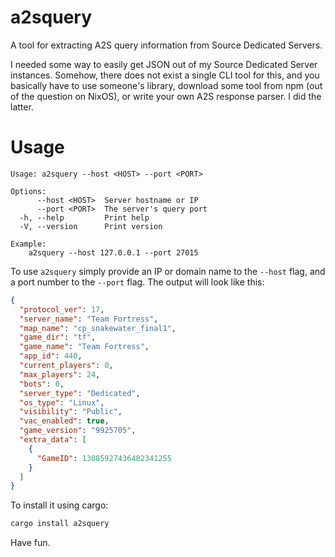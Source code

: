 # a2squery

A tool for extracting A2S query information from Source Dedicated Servers. 

I needed some way to easily get JSON out of my Source Dedicated Server instances. Somehow, there does not exist a single CLI tool for this, and you basically have to use someone's library, download some tool from npm (out of the question on NixOS), or write your own A2S response parser. I did the latter.

# Usage

```text
Usage: a2squery --host <HOST> --port <PORT>

Options:
      --host <HOST>  Server hostname or IP
      --port <PORT>  The server's query port
  -h, --help         Print help
  -V, --version      Print version

Example:
	a2squery --host 127.0.0.1 --port 27015
```

To use `a2squery` simply provide an IP or domain name to the `--host` flag, and a port number to the `--port` flag. The output will look like this:

```json
{
  "protocol_ver": 17,
  "server_name": "Team Fortress",
  "map_name": "cp_snakewater_final1",
  "game_dir": "tf",
  "game_name": "Team Fortress",
  "app_id": 440,
  "current_players": 0,
  "max_players": 24,
  "bots": 0,
  "server_type": "Dedicated",
  "os_type": "Linux",
  "visibility": "Public",
  "vac_enabled": true,
  "game_version": "9925705",
  "extra_data": [
    {
      "GameID": 13085927436482341255
    }
  ]
}
```

To install it using cargo:
```bash
cargo install a2squery
```

Have fun.

